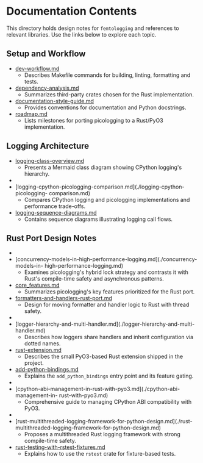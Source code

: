 # Documentation Contents

This directory holds design notes for `femtologging` and references to relevant
libraries. Use the links below to explore each topic.

## Setup and Workflow

- [dev-workflow.md](./dev-workflow.md)
  - Describes Makefile commands for building, linting, formatting and tests.
- [dependency-analysis.md](./dependency-analysis.md)
  - Summarizes third-party crates chosen for the Rust implementation.
- [documentation-style-guide.md](./documentation-style-guide.md)
  - Provides conventions for documentation and Python docstrings.
- [roadmap.md](./roadmap.md)
  - Lists milestones for porting picologging to a Rust/PyO3 implementation.

## Logging Architecture

- [logging-class-overview.md](./logging-class-overview.md)
  - Presents a Mermaid class diagram showing CPython logging's hierarchy.
- <!-- markdownlint-disable-next-line MD013 -->
- [logging-cpython-picologging-comparison.md](./logging-cpython-picologging-
  comparison.md)
  - Compares CPython logging and picologging implementations and performance
    trade-offs.
- [logging-sequence-diagrams.md](./logging-sequence-diagrams.md)
  - Contains sequence diagrams illustrating logging call flows.

## Rust Port Design Notes

- <!-- markdownlint-disable-next-line MD013 -->
- [concurrency-models-in-high-performance-logging.md](./concurrency-models-in-
  high-performance-logging.md)
  - Examines picologging's hybrid lock strategy and contrasts it with Rust's
    compile-time safety and asynchronous patterns.
- [core_features.md](./core_features.md)
  - Summarizes picologging's key features prioritized for the Rust port.
- [formatters-and-handlers-rust-port.md](./formatters-and-handlers-rust-port.md)
  - Design for moving formatter and handler logic to Rust with thread safety.
- <!-- markdownlint-disable-next-line MD013 -->
- [logger-hierarchy-and-multi-handler.md](./logger-hierarchy-and-multi-
  handler.md)
  - Describes how loggers share handlers and inherit configuration via dotted
    names.
- [rust-extension.md](./rust-extension.md)
  - Describes the small PyO3-based Rust extension shipped in the project.
- [add-python-bindings.md](./add-python-bindings.md)
  - Explains the `add_python_bindings` entry point and its feature gating.
- <!-- markdownlint-disable-next-line MD013 -->
- [cpython-abi-management-in-rust-with-pyo3.md](./cpython-abi-management-in-
  rust-with-pyo3.md)
  - Comprehensive guide to managing CPython ABI compatibility with PyO3.
- <!-- markdownlint-disable-next-line MD013 -->
- [rust-multithreaded-logging-framework-for-python-design.md](./rust-
  multithreaded-logging-framework-for-python-design.md)
  - Proposes a multithreaded Rust logging framework with strong compile-time
    safety.
- [rust-testing-with-rstest-fixtures.md](./rust-testing-with-rstest-fixtures.md)
  - Explains how to use the `rstest` crate for fixture-based tests.

